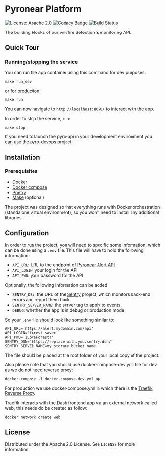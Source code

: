 # Pyronear Platform
[![License: Apache 2.0](https://img.shields.io/badge/License-Apache%202.0-blue.svg)](LICENSE) [![Codacy Badge](https://app.codacy.com/project/badge/Grade/0e4490e06eaf41a3a5faea69dad5caa9)](https://www.codacy.com/gh/pyronear/pyro-platform/dashboard?utm_source=github.com&amp;utm_medium=referral&amp;utm_content=pyronear/pyro-platform&amp;utm_campaign=Badge_Grade) ![Build Status](https://github.com/pyronear/pyro-platform/workflows/dash-project/badge.svg)

The building blocks of our wildfire detection & monitoring API.


## Quick Tour

### Running/stopping the service

You can run the app container using this command for dev purposes:

```shell
make run_dev
```

or for production:

```shell
make run
```

You can now navigate to `http://localhost:8050/` to interact with the app.

In order to stop the service, run:
```shell
make stop
```

If you need to launch the pyro-api in your development environment you can use the pyro-devops project.

## Installation

### Prerequisites

- [Docker](https://docs.docker.com/engine/install/)
- [Docker compose](https://docs.docker.com/compose/)
- [Poetry](https://python-poetry.org/)
- [Make](https://www.gnu.org/software/make/) (optional)

The project was designed so that everything runs with Docker orchestration (standalone virtual environment), so you won't need to install any additional libraries.

## Configuration

In order to run the project, you will need to specific some information, which can be done using a `.env` file.
This file will have to hold the following information:
- `API_URL`: URL to the endpoint of [Pyronear Alert API](https://github.com/pyronear/pyro-api)
- `API_LOGIN`: your login for the API
- `API_PWD`: your password for the API

Optionally, the following information can be added:
- `SENTRY_DSN`: the URL of the [Sentry](https://sentry.io/) project, which monitors back-end errors and report them back.
- `SENTRY_SERVER_NAME`: the server tag to apply to events.
- `DEBUG`: whether the app is in debug or production mode

So your `.env` file should look like something similar to:
```
API_URL='https://alert.mydomain.com/api'
API_LOGIN='forest_saver'
API_PWD='ILoveForest!'
SENTRY_DSN='https://replace.with.you.sentry.dsn/'
SENTRY_SERVER_NAME=my_storage_bucket_name
```

The file should be placed at the root folder of your local copy of the project.

Also please note that you should use docker-compose-dev.yml file for dev as we do not need reverse proxy:

```shell
docker-compose -f docker-compose-dev.yml up
```

For production we use docker-compose.yml in which there is the [Traefik Reverse Proxy](https://traefik.io/traefik/).

Traefik interacts with the Dash frontend app via an external network called web, this needs do be created as follow:

```shell
docker network create web
```


## License

Distributed under the Apache 2.0 License. See `LICENSE` for more information.
